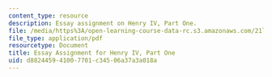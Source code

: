 ```yaml
---
content_type: resource
description: Essay assignment on Henry IV, Part One.
file: /media/https%3A/open-learning-course-data-rc.s3.amazonaws.com/21l-010-writing-with-shakespeare-fall-2010/d882445941007701c34506a37a3a018a_MIT21L_010F10_assn05.pdf
file_type: application/pdf
resourcetype: Document
title: Essay Assignment for Henry IV, Part One
uid: d8824459-4100-7701-c345-06a37a3a018a
---
```

